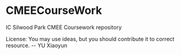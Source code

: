 # CMEECourseWork
IC Silwood Park CMEE Coursework repository


License: 
You may use ideas, but you should contribute it to correct resource. -- YU Xiaoyun



